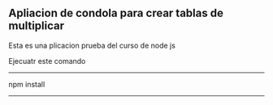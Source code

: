 ## Apliacion de condola para crear tablas de multiplicar 

Esta es una plicacion prueba del curso de node js 

Ejecuatr este comando 

-------------
npm install 
*************
